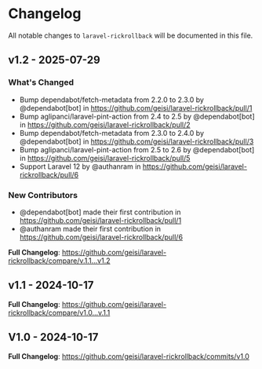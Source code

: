# Changelog

All notable changes to `laravel-rickrollback` will be documented in this file.

## v1.2 - 2025-07-29

### What's Changed

* Bump dependabot/fetch-metadata from 2.2.0 to 2.3.0 by @dependabot[bot] in https://github.com/geisi/laravel-rickrollback/pull/1
* Bump aglipanci/laravel-pint-action from 2.4 to 2.5 by @dependabot[bot] in https://github.com/geisi/laravel-rickrollback/pull/2
* Bump dependabot/fetch-metadata from 2.3.0 to 2.4.0 by @dependabot[bot] in https://github.com/geisi/laravel-rickrollback/pull/3
* Bump aglipanci/laravel-pint-action from 2.5 to 2.6 by @dependabot[bot] in https://github.com/geisi/laravel-rickrollback/pull/5
* Support Laravel 12 by @authanram in https://github.com/geisi/laravel-rickrollback/pull/6

### New Contributors

* @dependabot[bot] made their first contribution in https://github.com/geisi/laravel-rickrollback/pull/1
* @authanram made their first contribution in https://github.com/geisi/laravel-rickrollback/pull/6

**Full Changelog**: https://github.com/geisi/laravel-rickrollback/compare/v.1.1...v1.2

## v1.1 - 2024-10-17

**Full Changelog**: https://github.com/geisi/laravel-rickrollback/compare/v1.0...v.1.1

## V1.0 - 2024-10-17

**Full Changelog**: https://github.com/geisi/laravel-rickrollback/commits/v1.0
